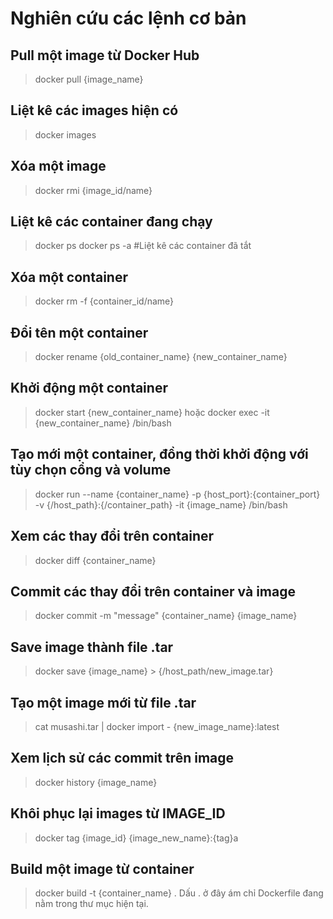 # Nghiên cứu các lệnh cơ bản

## Pull một image từ Docker Hub
> docker pull {image_name}
## Liệt kê các images hiện có
> docker images
## Xóa một image
> docker rmi {image_id/name}
## Liệt kê các container đang chạy
> docker ps
> docker ps -a #Liệt kê các container đã tắt
## Xóa một container
> docker rm -f {container_id/name}
## Đổi tên một container
> docker rename {old_container_name} {new_container_name}
## Khởi động một container
> docker start {new_container_name}
hoặc
> docker exec -it {new_container_name} /bin/bash
## Tạo mới một container, đồng thời khởi động với tùy chọn cổng và volume
> docker run --name {container_name} -p {host_port}:{container_port} -v {/host_path}:{/container_path} -it {image_name} /bin/bash
## Xem các thay đổi trên container
> docker diff {container_name}
## Commit các thay đổi trên container và image
> docker commit -m "message" {container_name} {image_name}
## Save image thành file .tar
> docker save {image_name} > {/host_path/new_image.tar}
## Tạo một image mới từ file .tar
> cat musashi.tar | docker import - {new_image_name}:latest
## Xem lịch sử các commit trên image
> docker history {image_name}
## Khôi phục lại images từ IMAGE_ID
> docker tag {image_id} {image_new_name}:{tag}a
## Build một image từ container
> docker build -t {container_name} .
Dấu . ở đây ám chỉ Dockerfile đang nằm trong thư mục hiện tại.
